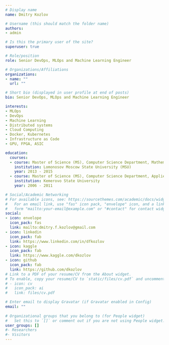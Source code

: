 ```yaml
---
# Display name
name: Dmitry Kozlov

# Username (this should match the folder name)
authors:
- admin

# Is this the primary user of the site?
superuser: true

# Role/position
role: Senior DevOps, MLOps and Machine Learning Engineer

# Organizations/Affiliations
organizations:
- name: ""
  url: ""

# Short bio (displayed in user profile at end of posts)
bio: Senior DevOps, MLOps and Machine Learning Engineer

interests:
- MLOps
- DevOps
- Machine Learning
- Distributed systems
- Cloud Computing 
- Docker, Kubernetes
- Infrastructure as Code
- GPU, FPGA, ASIC

education:
  courses:
  - course: Master of Science (MS), Computer Science Department, Mathematical and Computer Methods of Image Processing
    institution: Lomonosov Moscow State University (MSU)
    year: 2013 - 2015
  - course: Master of Science (MS), Computer Science Department, Applied mathematics division
    institution: Kemerovo State University
    year: 2006 - 2011

# Social/Academic Networking
# For available icons, see: https://sourcethemes.com/academic/docs/widgets/#icons
#   For an email link, use "fas" icon pack, "envelope" icon, and a link in the
#   form "mailto:your-email@example.com" or "#contact" for contact widget.
social:
- icon: envelope
  icon_pack: fas
  link: mailto:dmitry.f.kozlov@gmail.com
- icon: linkedin
  icon_pack: fab
  link: https://www.linkedin.com/in/dfkozlov
- icon: kaggle
  icon_pack: fab
  link: https://www.kaggle.com/dkozlov
- icon: github
  icon_pack: fab
  link: https://github.com/dkozlov
# Link to a PDF of your resume/CV from the About widget.
# To enable, copy your resume/CV to `static/files/cv.pdf` and uncomment the lines below.  
# - icon: cv
#   icon_pack: ai
#   link: files/cv.pdf

# Enter email to display Gravatar (if Gravatar enabled in Config)
email: ""
  
# Organizational groups that you belong to (for People widget)
#   Set this to `[]` or comment out if you are not using People widget.  
user_groups: []
#- Researchers
#- Visitors
---
```


